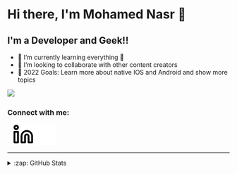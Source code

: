 # Hi there, I'm Mohamed Nasr 👋 

## I'm a Developer and Geek!!

- 🌱 I’m currently learning everything 🤣
- 👯 I’m looking to collaborate with other content creators
- 🥅 2022 Goals: Learn more about native IOS and Android and show more topics


![](https://komarev.com/ghpvc/?mohamedhaloka&style=flat-square)

### Connect with me:

&nbsp;&nbsp;
[![website](./img/linkedin-light.svg)](https://linkedin.com/in/mnhaloka#gh-light-mode-only)
[![website](./img/linkedin-dark.svg)](https://linkedin.com/in/mnhaloka#gh-dark-mode-only)

[comment]: <> (### Languages and Tools:)

[comment]: <> ([<img align="left" alt="Visual Studio Code" width="26px" src="https://cdn.jsdelivr.net/gh/devicons/devicon/icons/vscode/vscode-original.svg" style="padding-right:10px;" />][webdevplaylist])

[comment]: <> ([<img align="left" alt="HTML5" width="26px" src="https://cdn.jsdelivr.net/gh/devicons/devicon/icons/html5/html5-original.svg" style="padding-right:10px;" />][webdevplaylist])

[comment]: <> ([<img align="left" alt="CSS3" width="26px" src="https://cdn.jsdelivr.net/gh/devicons/devicon/icons/css3/css3-original.svg" style="padding-right:10px;" />][cssplaylist])

[comment]: <> ([<img align="left" alt="Sass" width="26px" src="https://cdn.jsdelivr.net/gh/devicons/devicon/icons/sass/sass-original.svg" style="padding-right:10px;" />][cssplaylist])

[comment]: <> ([<img align="left" alt="JavaScript" width="26px" src="https://cdn.jsdelivr.net/gh/devicons/devicon/icons/javascript/javascript-original.svg" style="padding-right:10px;" />][jsplaylist])

[comment]: <> ([<img align="left" alt="React" width="26px" src="https://cdn.jsdelivr.net/gh/devicons/devicon/icons/react/react-original.svg" style="padding-right:10px;" />][reactplaylist])

[comment]: <> ([<img align="left" alt="Gatsby" width="26px" src="https://cdn.jsdelivr.net/gh/devicons/devicon/icons/gatsby/gatsby-original.svg" style="padding-right:10px;" />][webdevplaylist])

[comment]: <> ([<img align="left" alt="GraphQL" width="26px" src="https://cdn.jsdelivr.net/gh/devicons/devicon/icons/graphql/graphql-plain.svg" style="padding-right:10px;" />][webdevplaylist])

[comment]: <> ([<img align="left" alt="Node.js" width="26px" src="https://cdn.jsdelivr.net/gh/devicons/devicon/icons/nodejs/nodejs-original.svg" style="padding-right:10px;" />][webdevplaylist])

[comment]: <> ([<img align="left" alt="Deno" width="26px" src="./img/deno-light.svg" style="padding-right:10px;" />][webdevplaylist])

[comment]: <> ([<img align="left" alt="MongoDB" width="26px" src="https://cdn.jsdelivr.net/gh/devicons/devicon/icons/mongodb/mongodb-original.svg" style="padding-right:10px;" />][webdevplaylist])

[comment]: <> ([<img align="left" alt="MySQL" width="26px" src="https://cdn.jsdelivr.net/gh/devicons/devicon/icons/mysql/mysql-original.svg" style="padding-right:10px;" />][webdevplaylist])

[comment]: <> ([<img align="left" alt="Git" width="26px" src="https://cdn.jsdelivr.net/gh/devicons/devicon/icons/git/git-original.svg" style="padding-right:10px;" />][webdevplaylist])

[comment]: <> ([<img align="left" alt="GitHub" width="26px" src="https://user-images.githubusercontent.com/3369400/139447912-e0f43f33-6d9f-45f8-be46-2df5bbc91289.png" style="padding-right:10px;" />]&#40;https://www.youtube.com/playlist?list=PLkwxH9e_vrAJ0WbEsFA9W3I1W-g_BTsbt#gh-dark-mode-only&#41;)

[comment]: <> ([<img align="left" alt="GitHub" width="26px" src="https://user-images.githubusercontent.com/3369400/139448065-39a229ba-4b06-434b-bc67-616e2ed80c8f.png" style="padding-right:10px;" />]&#40;https://www.youtube.com/playlist?list=PLkwxH9e_vrAJ0WbEsFA9W3I1W-g_BTsbt#gh-light-mode-only&#41;)

[comment]: <> ([<img align="left" alt="Terminal" width="26px" src="./img/terminal-light.svg" />]&#40;https://www.youtube.com/playlist?list=PLkwxH9e_vrAJ0WbEsFA9W3I1W-g_BTsbt#gh-light-mode-only&#41;)

[comment]: <> ([<img align="left" alt="Terminal" width="26px" src="./img/terminal-dark.svg" />]&#40;https://www.youtube.com/playlist?list=PLkwxH9e_vrAJ0WbEsFA9W3I1W-g_BTsbt#gh-dark-mode-only&#41;)

[comment]: <> (<br />)

[comment]: <> (<br />)

---

<details>
  <summary>:zap: GitHub Stats</summary>

  <img align="left" alt="codeSTACKr's GitHub Stats" src="https://github-readme-stats.vercel.app/api?username=mohamedhaloka&show_icons=true&hide_border=false&title_color=ff652f&icon_color=FFE400&bg_color=09131B&text_color=ffffff&border_color=0c1a25" />

</details>

[comment]: <> ([website]: https://codeSTACKr.com)

[comment]: <> ([course]: http://vsCodeHero.com)

[comment]: <> ([twitter]: https://twitter.com/codeSTACKr)

[comment]: <> ([youtube]: https://youtube.com/codeSTACKr)

[comment]: <> ([instagram]: https://instagram.com/codeSTACKr)
[linkedin]: https://linkedin.com/in/mnhaloka

[comment]: <> ([webdevplaylist]: https://www.youtube.com/playlist?list=PLkwxH9e_vrAJ0WbEsFA9W3I1W-g_BTsbt)

[comment]: <> ([jsplaylist]: https://www.youtube.com/playlist?list=PLkwxH9e_vrALRJKu7wfXby3MKeflhTu6B)

[comment]: <> ([cssplaylist]: https://www.youtube.com/playlist?list=PLkwxH9e_vrALSdvZuEh6gqQdmDoDIoqz4)

[comment]: <> ([reactplaylist]: https://www.youtube.com/playlist?list=PLkwxH9e_vrAK4TdffpxKY3QGyHCpxFcQ0)
